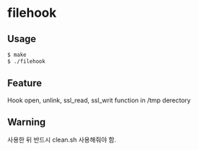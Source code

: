 # filehook

## Usage

```bash
$ make
$ ./filehook
```

## Feature

Hook open, unlink, ssl_read, ssl_writ function in /tmp derectory

## Warning

사용한 뒤 반드시 clean.sh 사용해줘야 함.
